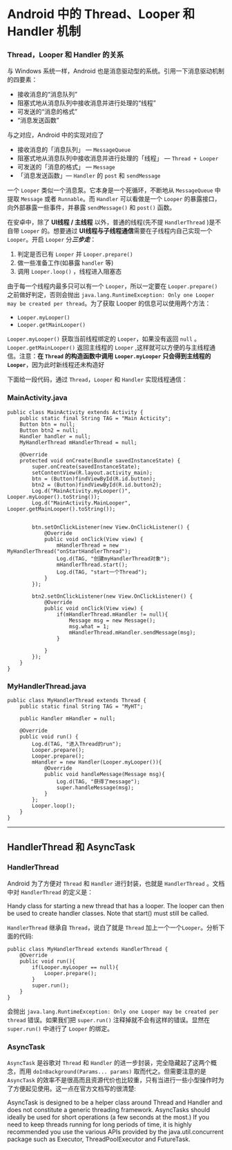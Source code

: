 # Android 中的 Thread、Looper 和 Handler 机制

### **Thread，Looper 和 Handler 的关系**

与 Windows 系统一样，Android 也是消息驱动型的系统。引用一下消息驱动机制的四要素：

- 接收消息的“消息队列”
- 阻塞式地从消息队列中接收消息并进行处理的“线程”
- 可发送的“消息的格式”
- “消息发送函数”

与之对应，Android 中的实现对应了

- 接收消息的「消息队列」 — `MessageQueue`
- 阻塞式地从消息队列中接收消息并进行处理的「线程」 — `Thread + Looper`
- 可发送的「消息的格式」 — `Message`
- 「消息发送函数」— `Handler` 的 `post` 和 `sendMessage`

一个 `Looper` 类似一个消息泵。它本身是一个死循环，不断地从 `MessageQueue` 中提取 `Message` 或者 `Runnable`。而 `Handler` 可以看做是一个 `Looper` 的暴露接口，向外部暴露一些事件，并暴露 `sendMessage()` 和 `post()` 函数。

在安卓中，除了 **UI线程 / 主线程** 以外，普通的线程(先不提 `HandlerThread` )是不自带 `Looper` 的。想要通过 **UI线程与子线程通信**需要在子线程内自己实现一个`Looper`。开启 `Looper` 分***三步走***：

1. 判定是否已有 `Looper` 并 `Looper.prepare()`
2. 做一些准备工作(如暴露 `handler` 等)
3. 调用 `Looper.loop()` ，线程进入阻塞态

由于每一个线程内最多只可以有一个 `Looper`，所以一定要在 `Looper.prepare()` 之前做好判定，否则会抛出 `java.lang.RuntimeException: Only one Looper may be created per thread`。为了获取 Looper 的信息可以使用两个方法：

- `Looper.myLooper()`
- `Looper.getMainLooper()`

`Looper.myLooper()` 获取当前线程绑定的 `Looper`，如果没有返回 `null` 。`Looper.getMainLooper()` 返回主线程的 `Looper` ,这样就可以方便的与主线程通信。注意：**在 `Thread` 的构造函数中调用 `Looper.myLooper` 只会得到主线程的`Looper`**，因为此时新线程还未构造好

下面给一段代码，通过 `Thread`，`Looper` 和 `Handler` 实现线程通信：

### **MainActivity.java**

    public class MainActivity extends Activity {
        public static final String TAG = "Main Acticity";
        Button btn = null;
        Button btn2 = null;
        Handler handler = null;
        MyHandlerThread mHandlerThread = null;
    
        @Override
        protected void onCreate(Bundle savedInstanceState) {
            super.onCreate(savedInstanceState);
            setContentView(R.layout.activity_main);
            btn = (Button)findViewById(R.id.button);
            btn2 = (Button)findViewById(R.id.button2);
            Log.d("MainActivity.myLooper()", Looper.myLooper().toString());
            Log.d("MainActivity.MainLooper", Looper.getMainLooper().toString());
    
    
            btn.setOnClickListener(new View.OnClickListener() {
                @Override
                public void onClick(View view) {
                    mHandlerThread = new MyHandlerThread("onStartHandlerThread");
                    Log.d(TAG, "创建myHandlerThread对象");
                    mHandlerThread.start();
                    Log.d(TAG, "start一个Thread");
                }
            });
    
            btn2.setOnClickListener(new View.OnClickListener() {
                @Override
                public void onClick(View view) {
                    if(mHandlerThread.mHandler != null){
                        Message msg = new Message();
                        msg.what = 1;
                        mHandlerThread.mHandler.sendMessage(msg);
                    }
    
                }
            });
        }
    }

### **MyHandlerThread.java**

    public class MyHandlerThread extends Thread {
        public static final String TAG = "MyHT";
    
        public Handler mHandler = null;
    
        @Override
        public void run() {
            Log.d(TAG, "进入Thread的run");
            Looper.prepare();
            Looper.prepare();
            mHandler = new Handler(Looper.myLooper()){
                @Override
                public void handleMessage(Message msg){
                    Log.d(TAG, "获得了message");
                    super.handleMessage(msg);
                }
            };
            Looper.loop();
        }
    }

---

## **HandlerThread 和 AsyncTask**

### **HandlerThread**

Android 为了方便对 `Thread` 和 `Handler` 进行封装，也就是 `HandlerThread` 。文档中对 `HandlerThread` 的定义是：

Handy class for starting a new thread that has a looper. The looper can then be used to create handler classes. Note that start() must still be called.

`HandlerThread` 继承自 `Thread`，说白了就是 `Thread` 加上一个一个`Looper`。分析下面的代码:

    public class MyHandlerThread extends HandlerThread {
        @Override
        public void run(){
            if(Looper.myLooper == null){
                Looper.prepare();
            }
            super.run();
        }
    }

会抛出 `java.lang.RuntimeException: Only one Looper may be created per thread` 错误。如果我们把 `super.run()` 注释掉就不会有这样的错误。显然在 `super.run()` 中进行了 `Looper` 的绑定。

### **AsyncTask**

`AsyncTask` 是谷歌对 `Thread` 和 `Handler` 的进一步封装，完全隐藏起了这两个概念，而用 `doInBackground(Params... params)` 取而代之。但需要注意的是`AsyncTask` 的效率不是很高而且资源代价也比较重，只有当进行一些小型操作时为了方便起见使用。这一点在官方文档写的很清楚:

AsyncTask is designed to be a helper class around Thread and Handler and does not constitute a generic threading framework. AsyncTasks should ideally be used for short operations (a few seconds at the most.) If you need to keep threads running for long periods of time, it is highly recommended you use the various APIs provided by the java.util.concurrent package such as Executor, ThreadPoolExecutor and FutureTask.